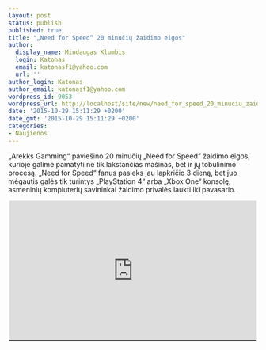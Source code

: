 ```yaml
---
layout: post
status: publish
published: true
title: "„Need for Speed“ 20 minučių žaidimo eigos"
author:
  display_name: Mindaugas Klumbis
  login: Katonas
  email: katonasf1@yahoo.com
  url: ''
author_login: Katonas
author_email: katonasf1@yahoo.com
wordpress_id: 9053
wordpress_url: http://localhost/site/new/need_for_speed_20_minuciu_zaidimo_eigos/
date: '2015-10-29 15:11:29 +0200'
date_gmt: '2015-10-29 15:11:29 +0200'
categories:
- Naujienos
---
```

<p>
	&bdquo;Arekks Gamming&ldquo; pavie&scaron;ino 20 minučių &bdquo;Need for Speed&ldquo; žaidimo eigos, kurioje galime pamatyti ne tik lakstančias ma&scaron;inas, bet ir jų tobulinimo procesą. &bdquo;Need for Speed&ldquo; fanus pasieks jau lapkričio 3 dieną, bet juo mėgautis galės tik turintys &bdquo;PlayStation 4&ldquo; arba &bdquo;Xbox One&ldquo; konsolę, asmeninių kompiuterių savininkai žaidimo privalės laukti iki pavasario.&nbsp;</p>
<p style="text-align: center;">
	<span style="color: rgb(187, 187, 187); font-family: Roboto, Arial, Helvetica, sans-serif; font-size: 11px; line-height: 25px; white-space: nowrap; background-color: rgba(28, 28, 28, 0.8);"><iframe allowfullscreen="" frameborder="0" height="281" src="https://www.youtube.com/embed/56gJADOacIk" width="500"></iframe></span></p>
